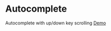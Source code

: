 Autocomplete
============

Autocomplete with up/down key scrolling
<a href="http://mehtaad.github.io/Autocomplete/"> Demo</a>
